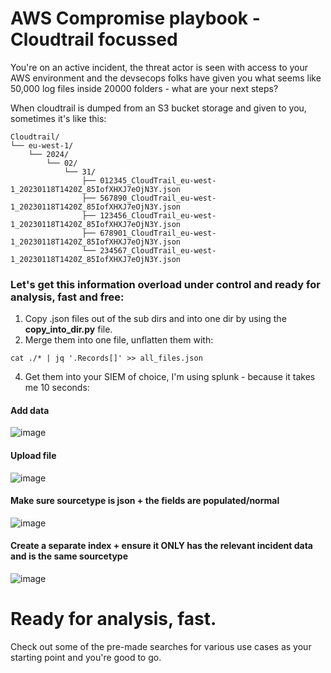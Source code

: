 # AWS Compromise playbook - Cloudtrail focussed
You're on an active incident, the threat actor is seen with access to your AWS environment and the devsecops folks have given you what seems like 50,000 log files inside 20000 folders - what are your next steps?

When cloudtrail is dumped from an S3 bucket storage and given to you, sometimes it's like this:
```
Cloudtrail/
└── eu-west-1/
    └── 2024/
        └── 02/
            └── 31/
                ├── 012345_CloudTrail_eu-west-1_20230118T1420Z_85IofXHXJ7eOjN3Y.json
                ├── 567890_CloudTrail_eu-west-1_20230118T1420Z_85IofXHXJ7eOjN3Y.json
                ├── 123456_CloudTrail_eu-west-1_20230118T1420Z_85IofXHXJ7eOjN3Y.json
                ├── 678901_CloudTrail_eu-west-1_20230118T1420Z_85IofXHXJ7eOjN3Y.json
                └── 234567_CloudTrail_eu-west-1_20230118T1420Z_85IofXHXJ7eOjN3Y.json
```

### Let's get this information overload under control and ready for analysis, fast and free:

1. Copy .json files out of the sub dirs and into one dir by using the **copy_into_dir.py** file.
2. Merge them into one file, unflatten them with:

```cat ./* | jq '.Records[]' >> all_files.json```

4. Get them into your SIEM of choice, I'm using splunk - because it takes me 10 seconds:
#### Add data
![image](https://github.com/Broomey28/aws_cloudtrail_analysis/assets/56151530/72fc62a9-4665-4941-9b92-45a2ce2d6e28)

#### Upload file

![image](https://github.com/Broomey28/aws_cloudtrail_analysis/assets/56151530/0ef7a782-25d2-4356-a7e5-f1eeb70f94be)

#### Make sure sourcetype is json + the fields are populated/normal

![image](https://github.com/Broomey28/aws_cloudtrail_analysis/assets/56151530/aae1f8f1-36f1-4570-ad85-7bb3dac67ad7)

#### Create a separate index + ensure it ONLY has the relevant incident data and is the same sourcetype
![image](https://github.com/Broomey28/aws_cloudtrail_analysis/assets/56151530/f1e594c3-803d-47bc-81e9-054ee282d78d)

# Ready for analysis, fast.
Check out some of the pre-made searches for various use cases as your starting point and you're good to go.



